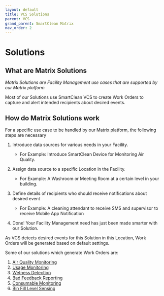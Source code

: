 ```yaml
---
layout: default
title: VCS Solutions
parent: VCS
grand_parent: SmartClean Matrix
nav_order: 2
---
```

# Solutions

## What are Matrix Solutions
*Matrix Solutions are Facility Management use cases that are supported by our Matrix platform*

Most of our Solutions use SmartClean VCS to create Work Orders to capture and alert intended recipients about 
desired events.

## How do Matrix Solutions work
For a specific use case to be handled by our Matrix platform, the following steps are necessary

1. Introduce data sources for various needs in your Facility.
   - For Example: Introduce SmartClean Device for Monitoring Air Quality.

2. Assign data source to a specific Location in the Facility.
   - For Example: A Washroom or Meeting Room at a certain level in your building.
   
3. Define details of recipients who should receive notifications about desired event
   - For Example: A cleaning attendant to receive SMS and supervisor to receive Mobile App Notification

4. Done! Your Facility Management need has just been made smarter with our Solution.

As VCS detects desired events for this Solution in this Location, Work Orders will be generated based on default settings.

Some of our solutions which generate Work Orders are:
1. [Air Quality Monitoring](/vcs_aq.html)
2. [Usage Monitoring]()
3. [Wetness Detection]()
4. [Bad Feedback Reporting]()
5. [Consumable Monitoring]()
6. [Bin Fill Level Sensing]()